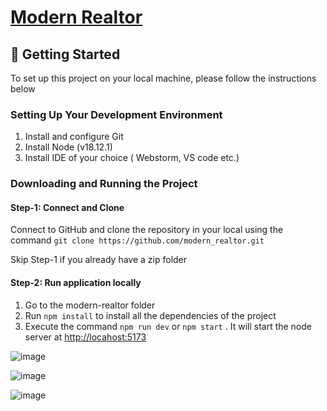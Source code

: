 # [Modern Realtor](https://modern-realtor.onrender.com)

## 🚀 Getting Started

To set up this project on your local machine, please follow the instructions below

### Setting Up Your Development Environment

1. Install and configure Git
2. Install Node (v18.12.1)
3. Install IDE of your choice ( Webstorm, VS code etc.)

### Downloading and Running the Project

#### Step-1: Connect and Clone

Connect to GitHub and clone the repository in your local using the
command `git clone https://github.com/modern_realtor.git`

Skip Step-1 if you already have a zip folder

#### Step-2: Run application locally

1. Go to the modern-realtor folder
2. Run `npm install` to install all the dependencies of the project
3. Execute the command `npm run dev` or `npm start` . It will start the node server at <http://locahost:5173>

![image](https://github.com/DiptiPrabhavale11/Modern-Realtor/assets/113642858/9975601d-8fd8-4e13-9f94-682749038641)

![image](https://github.com/DiptiPrabhavale11/Modern-Realtor/assets/113642858/b051d4d9-3a46-4650-b1f8-81e0e7e60ac8)

![image](https://github.com/DiptiPrabhavale11/Modern-Realtor/assets/113642858/d4fabe33-599a-4048-be51-06975120681c)

